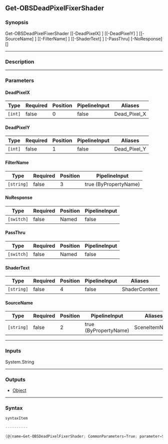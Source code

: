 Get-OBSDeadPixelFixerShader
---------------------------

### Synopsis

Get-OBSDeadPixelFixerShader [[-DeadPixelX] <int>] [[-DeadPixelY] <int>] [[-SourceName] <string>] [[-FilterName] <string>] [[-ShaderText] <string>] [-PassThru] [-NoResponse] [<CommonParameters>]

---

### Description

---

### Parameters
#### **DeadPixelX**

|Type   |Required|Position|PipelineInput|Aliases     |
|-------|--------|--------|-------------|------------|
|`[int]`|false   |0       |false        |Dead_Pixel_X|

#### **DeadPixelY**

|Type   |Required|Position|PipelineInput|Aliases     |
|-------|--------|--------|-------------|------------|
|`[int]`|false   |1       |false        |Dead_Pixel_Y|

#### **FilterName**

|Type      |Required|Position|PipelineInput        |
|----------|--------|--------|---------------------|
|`[string]`|false   |3       |true (ByPropertyName)|

#### **NoResponse**

|Type      |Required|Position|PipelineInput|
|----------|--------|--------|-------------|
|`[switch]`|false   |Named   |false        |

#### **PassThru**

|Type      |Required|Position|PipelineInput|
|----------|--------|--------|-------------|
|`[switch]`|false   |Named   |false        |

#### **ShaderText**

|Type      |Required|Position|PipelineInput|Aliases      |
|----------|--------|--------|-------------|-------------|
|`[string]`|false   |4       |false        |ShaderContent|

#### **SourceName**

|Type      |Required|Position|PipelineInput        |Aliases      |
|----------|--------|--------|---------------------|-------------|
|`[string]`|false   |2       |true (ByPropertyName)|SceneItemName|

---

### Inputs
System.String

---

### Outputs
* [Object](https://learn.microsoft.com/en-us/dotnet/api/System.Object)

---

### Syntax
```PowerShell
syntaxItem
```
```PowerShell
----------
```
```PowerShell
{@{name=Get-OBSDeadPixelFixerShader; CommonParameters=True; parameter=System.Object[]}}
```
